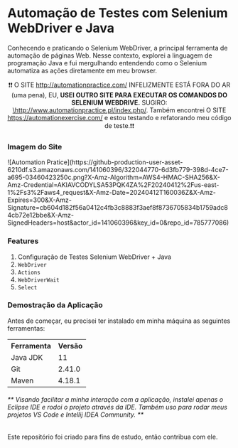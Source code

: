 <h1>Automação de Testes com Selenium WebDriver e Java</h1>

<p>Conhecendo e praticando o Selenium WebDriver, a principal ferramenta de automação de páginas Web. Nesse contexto, explorei a linguagem de programação Java e fui mergulhando entendendo como o Selenium automatiza as ações diretamente em meu browser.</p>

<p align="center">❗❗ O SITE <a href="http://automationpractice.com/">http://automationpractice.com/</a> INFELIZMENTE ESTÁ FORA DO AR (uma pena), EU, <strong>USEI OUTRO SITE PARA EXECUTAR OS COMANDOS DO SELENIUM WEBDRIVE.</strong> SUGIRO: <a href="http://www.automationpractice.pl/index.php/">\http://www.automationpractice.pl/index.php/</a>. Também encontrei O SITE <a href="https://automationexercise.com/">https://automationexercise.com/</a> e estou testando e refatorando meu código de teste.❗❗</p>

<h3>Imagem do Site</h3>
![Automation Pratice](https://github-production-user-asset-6210df.s3.amazonaws.com/141060396/322044770-6d3fb779-398d-4ce7-a695-03460423250c.png?X-Amz-Algorithm=AWS4-HMAC-SHA256&X-Amz-Credential=AKIAVCODYLSA53PQK4ZA%2F20240412%2Fus-east-1%2Fs3%2Faws4_request&X-Amz-Date=20240412T160036Z&X-Amz-Expires=300&X-Amz-Signature=cb604d182f56a0412c4fb3c8883f3aef8f8736705834b1759adc84cb72e12bbe&X-Amz-SignedHeaders=host&actor_id=141060396&key_id=0&repo_id=785777086)


<h3>Features</h3>
<ol>
	<li>Configuração de Testes Selenium WebDriver + Java</li>
	<li><code>WebDriver</code></li>
	<li><code>Actions</code></li>
	<li><code>WebDriverWait</code></li>
	<li><code>Select</code></li>
</ol>

<h3>Demostração da Aplicação</h3>
<p>Antes de começar, eu precisei ter instalado em minha máquina as seguintes ferramentas:</p>
<table>
<tr>
	<th>Ferramenta</th>
	<th>Versão</th>
</tr>
<tr>
	<td>Java JDK</td>
	<td>11</td>
</tr>
<tr>
	<td>Git</td>
	<td>2.41.0</td>
</tr>
<tr>
	<td>Maven</td>
	<td>4.18.1</td>
</tr>
</table>
<h6>** Visando facilitar a minha interação com a aplicação, instalei apenas o Eclipse IDE e rodoi o projeto através da IDE. Também uso para rodar meus projetos VS Code e Intellij IDEA Community. **</h6>

Este repositório foi criado para fins de estudo, então contribua com ele.<br>
